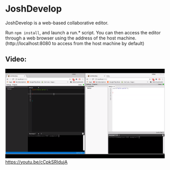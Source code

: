 # JoshDevelop

JoshDevelop is a web-based collaborative editor.


Run `npm install`, and launch a run.* script. You can then access the editor through a web browser using the address of the host machine.
(http://localhost:8080 to access from the host machine by default)

## Video:

[![](screenshots/VideoIcon.png)](https://youtu.be/cCpkSRIdujA "Click to watch")
https://youtu.be/cCpkSRIdujA